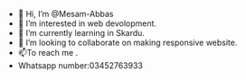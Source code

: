 - 👋 Hi, I’m @Mesam-Abbas
- 👀 I’m interested in web devolopment.
- 🌱 I’m currently learning in Skardu.
- 💞️ I’m looking to collaborate on making responsive website.
- 📫To reach me .
- Whatsapp number:03452763933

<!---
Mesam-Abbas/Mesam-Abbas is a ✨ special ✨ repository because its `README.md` (this file) appears on your GitHub profile.
You can click the Preview link to take a look at your changes.
--->
